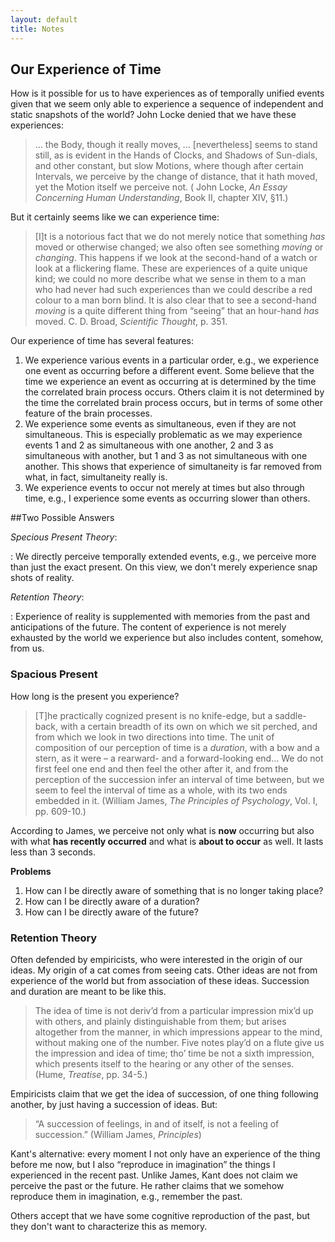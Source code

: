 ```yaml
---
layout: default
title: Notes
---
```




## Our Experience of Time

How is it possible for us to have experiences as of temporally unified events given that we seem only able to experience a sequence of independent and static snapshots of the world? John Locke denied that we have these experiences: 

> … the Body, though it really moves, … [nevertheless] seems to stand still, as is evident in the Hands of Clocks, and Shadows of Sun-dials, and other constant, but slow Motions, where though after certain Intervals, we perceive by the change of distance, that it hath moved, yet the Motion itself we perceive not. ( John Locke, *An Essay Concerning Human Understanding*, Book II, chapter XIV, §11.)



But it certainly seems like we can experience time: 

>  [I]t is a notorious fact that we do not merely notice that something *has* moved or otherwise changed; we also often see something *moving* or *changing*. This happens if we look at the second-hand of a watch or look at a flickering flame. These are experiences of a quite unique kind; we could no more describe what we sense in them to a man who had never had such experiences than we could describe a red colour to a man born blind. It is also clear that to see a second-hand *moving* is a quite different thing from “seeing” that an hour-hand *has* moved.  C. D. Broad, *Scientific Thought*, p. 351.





Our experience of time has several features: 

1. We experience various events in a particular order, e.g., we experience one event as occurring before a different event. Some believe that the time we experience an event as occurring at is determined by the time the correlated brain process occurs. Others claim it is not determined by the time the correlated brain process occurs, but in terms of some other feature of the brain processes. 
2. We experience some events as simultaneous, even if they are not simultaneous. This is especially problematic as we may experience events 1 and 2 as simultaneous with one another, 2 and 3 as simultaneous with another, but 1 and 3 as not simultaneous with one another. This shows that experience of simultaneity is far removed from what, in fact, simultaneity really is. 
3. We experience events to occur not merely at times but also through time, e.g., I experience some events as occurring slower than others.  



##Two Possible Answers



*Specious Present Theory*: 

: We directly perceive temporally extended events, e.g., we perceive more than just the exact present. On this view, we don't merely experience snap shots of reality. 



*Retention Theory*: 

: Experience of reality is supplemented with memories from the past and anticipations of the future. The content of experience is not merely exhausted by the world we experience but also includes content, somehow, from us. 



### Spacious Present



How long is the present you experience? 



>  [T]he practically cognized present is no knife-edge, but a saddle-back, with a certain breadth of its own on which we sit perched, and from which we look in two directions into time. The unit of composition of our perception of time is a *duration*, with a bow and a stern, as it were – a rearward- and a forward-looking end... We do not first feel one end and then feel the other after it, and from the perception of the succession infer an interval of time between, but we seem to feel the interval of time as a whole, with its two ends embedded in it. (William James, *The Principles of Psychology*, Vol. I, pp. 609-10.)



According to James, we perceive not only what is **now** occurring but also with what **has recently occurred** and what is **about to occur** as well. It lasts less than 3 seconds. 



**Problems**

1. How can I be directly aware of something that is no longer taking place?
2. How can I be directly aware of a duration?
3. How can I be directly aware of the future?



### Retention Theory



Often defended by empiricists, who were interested in the origin of our ideas. My origin of a cat comes from seeing cats. Other ideas are not from experience of the world but from association of these ideas. Succession and duration are meant to be like this. 

> The idea of time is not deriv’d from a particular impression mix’d up with others, and plainly distinguishable from them; but arises altogether from the manner, in which impressions appear to the mind, without making one of the number. Five notes play’d on a flute give us the impression and idea of time; tho’ time be not a sixth impression, which presents itself to the hearing or any other of the senses. (Hume, *Treatise*, pp. 34-5.)



Empiricists claim that we get the idea of succession, of one thing following another, by just having a succession of ideas. But: 

> “A succession of feelings, in and of itself, is not a feeling of succession.” (William James, *Principles*)



Kant's alternative: every moment I not only have an experience of the thing before me now, but I also “reproduce in imagination” the things I experienced in the recent past. Unlike James, Kant does not claim we perceive the past or the future. He rather claims that we somehow reproduce them in imagination, e.g., remember the past. 



Others accept that we have some cognitive reproduction of the past, but they don't want to characterize this as memory. 

